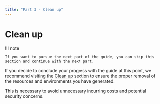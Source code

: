 ```yaml
---
title: "Part 3 - Clean up"
---
```


# Clean up

!!! note

    If you want to pursue the next part of the guide, you can skip this section and continue with the next part.

If you decide to conclude your progress with the guide at this point, we recommend
visiting the [Clean up](../clean-up.md) section to ensure the proper removal of
the resources and environments you have generated.

This is necessary to avoid unnecessary incurring costs and potential security concerns.

